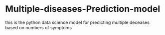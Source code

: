 # Multiple-diseases-Prediction-model
this is the python data science model for predicting multiple deceases based on numbers of symptoms 
